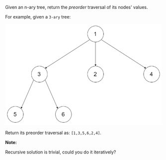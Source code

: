 Given an n-ary tree, return the *preorder* traversal of its nodes' values.

For example, given a `3-ary` tree:

 

![img](./narytreeexample.png)

 

Return its preorder traversal as: `[1,3,5,6,2,4]`.

 

**Note:**

Recursive solution is trivial, could you do it iteratively?